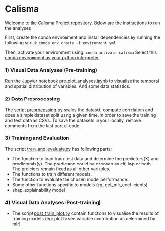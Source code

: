# Calisma

Welcome to the Calisma Project repository. 
Below are the instructions to run the analyses


First, create the conda environment and install dependencies by running the following script:
`conda env create -f environment.yml` 

Then, activate your environment using:
`conda activate calisma`
Select this [conda environment as your python interpreter.](https://www.google.com/search?q=select+existing+conda+environment+as+python+interpreter&client=ubuntu-sn&hs=rkJ&sca_esv=63c9e37f8da915f5&channel=fs&sxsrf=AHTn8zqxaLTBEhH0yx9c5RTSDwiCU5Jqzw%3A1742553270476&ei=tkDdZ87cHIWui-gP_4WP6QE&ved=0ahUKEwjOj8Hl_JqMAxUF1wIHHf_CIx0Q4dUDCBA&uact=5&oq=select+existing+conda+environment+as+python+interpreter&gs_lp=Egxnd3Mtd2l6LXNlcnAiN3NlbGVjdCBleGlzdGluZyBjb25kYSBlbnZpcm9ubWVudCBhcyBweXRob24gaW50ZXJwcmV0ZXIyBRAAGO8FMgUQABjvBTIFEAAY7wUyBRAAGO8FMggQABiiBBiJBUiHGVCzBVipEnABeAGQAQCYAYYBoAGiBqoBAzYuM7gBA8gBAPgBAZgCCaACtgbCAgoQABiwAxjWBBhHwgIHECMYsAIYJ8ICCBAAGIAEGKIEmAMAiAYBkAYIkgcDNS40oAe4ObIHAzQuNLgHrAY&sclient=gws-wiz-serp)

### 1) Visual Data Analyses (Pre-training)
Run the Jupyter notebook [pre_plot_analyses.ipynb](pre_plot_analyses.ipynb) to visualise the temporal and spatial distribution of variables.
And some data statistics.

### 2) Data Preprocessing
The script [preprocessing.py](preprocessing.py) scales the dataset, compute correlation and does a simple dataset split using a given time.
In order to save the training and test data as CSVs. To save the datasets in your locally, remove comments from the last part of code.

### 3) Training and Evaluation
The script [train_and_evaluate.py](train_and_evaluate.py) has following parts:
- The function to load train-test data and determine the predictors(X) and predictands(y). 
The predictand could be choosen as clf, lwp or both. The preictors remain fixed as all other variables.
- The functions to train different models.
- The function to evaluate the chosen model performance. 
- Some other functions specific to models (eg, get_mlr_coefficients)
- shap_explainability model

### 4) Visual Data Analyses (Post-training)
- The script [post_train_plot.py](post_train_plot.py) contain functions to visualise the results of training models (eg: plot to see variable contribution as determined by mlr)
